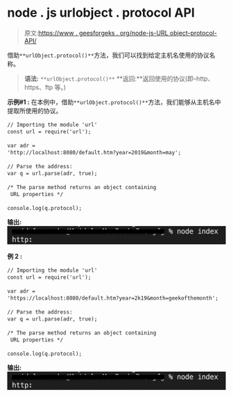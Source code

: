 # node . js urlobject . protocol API

> 原文:[https://www . geesforgeks . org/node-js-URL object-protocol-API/](https://www.geeksforgeeks.org/node-js-urlobject-protocol-api/)

借助`**urlObject.protocol()**`方法，我们可以找到给定主机名使用的协议名称。

> **语法:** `**urlObject.protocol()**`
> **返回:**返回使用的协议(即–http、https、ftp 等。)

**示例#1 :** 在本例中，借助`**urlObject.protocol()**`方法，我们能够从主机名中提取所使用的协议。

```
// Importing the module 'url' 
const url = require('url');

var adr = 
'http://localhost:8080/default.htm?year=2019&month=may';

// Parse the address:
var q = url.parse(adr, true);

/* The parse method returns an object containing
 URL properties */

console.log(q.protocol);
```

**输出:**
![](img/fe8d3e2b179709f922b56c147f3c5e5a.png)

**例 2 :**

```
// Importing the module 'url' 
const url = require('url');

var adr = 
'https://localhost:8080/default.htm?year=2k19&month=geekofthemonth';

// Parse the address:
var q = url.parse(adr, true);

/* The parse method returns an object containing
 URL properties */

console.log(q.protocol);
```

**输出:**
![](img/fe8d3e2b179709f922b56c147f3c5e5a.png)